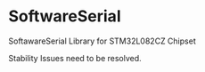 # SoftwareSerial
SoftawareSerial Library for STM32L082CZ Chipset

Stability Issues need to be resolved.
